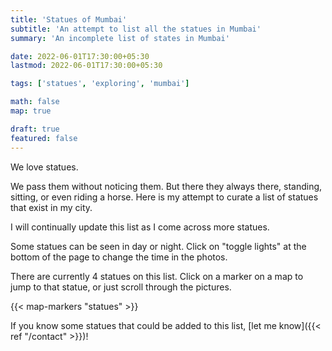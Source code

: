 ```yaml
---
title: 'Statues of Mumbai'
subtitle: 'An attempt to list all the statues in Mumbai'
summary: 'An incomplete list of states in Mumbai'

date: 2022-06-01T17:30:00+05:30
lastmod: 2022-06-01T17:30:00+05:30

tags: ['statues', 'exploring', 'mumbai']

math: false
map: true

draft: true
featured: false
---
```


We love statues.

We pass them without noticing them. But there they always there, standing, sitting, or even riding a horse. Here is my attempt to curate a list of statues that exist in my city.

I will continually update this list as I come across more statues. 

Some statues can be seen in day or night. Click on "toggle lights" at the bottom of the page to change the time in the photos.

There are currently 4 statues on this list. Click on a marker on a map to jump to that statue, or just scroll through the pictures.

{{< map-markers "statues" >}}

If you know some statues that could be added to this list, [let me know]({{< ref "/contact" >}})!